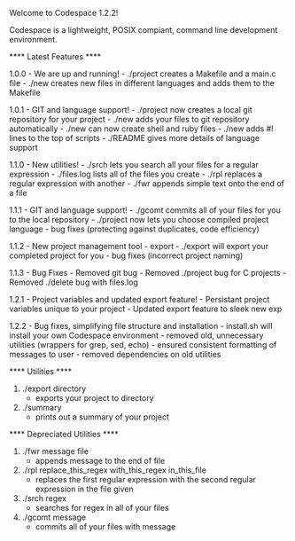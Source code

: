 Welcome to Codespace 1.2.2!

Codespace is a lightweight, POSIX compiant, command line development environment.

**** Latest  Features ****

1.0.0 - We are up and running!
	- ./project creates a Makefile and a main.c file
	- ./new creates new files in different languages and adds them to the Makefile
 
1.0.1 - GIT and language support!
	- ./project now creates a local git repository for your project
	- ./new adds your files to git repository automatically
	- ./new can now create shell and ruby files
	- ./new adds #! lines to the top of scripts
	- ./README gives more details of language support

1.1.0 - New utilities!
	- ./srch lets you search all your files for a regular expression
	- ./files.log lists all of the files you create
	- ./rpl replaces a regular expression with another
	- ./fwr appends simple text onto the end of a file 

1.1.1 - GIT and language support!
	- ./gcomt commits all of your files for you to the local repository
	- ./project now lets you choose compiled project language
	- bug fixes (protecting against duplicates, code efficiency)

1.1.2 - New project management tool - export
	- ./export will export your completed project for you
	- bug fixes (incorrect project naming)

1.1.3 - Bug Fixes
	- Removed git bug
	- Removed ./project bug for C projects
	- Removed ./delete bug with files.log

1.2.1 - Project variables and updated export feature!
      	- Persistant project variables unique to your project
	- Updated export feature to sleek new exp

1.2.2 - Bug fixes, simplifying file structure and installation
	- install.sh will install your own Codespace environment
	- removed old, unnecessary utilities (wrappers for grep, sed, echo)
	- ensured consistent formatting of messages to user
	- removed dependencies on old utilities

**** Utilities ****
1. ./export directory
	- exports your project to directory
2. ./summary
	- prints out a summary of your project

**** Depreciated Utilities ****
1. ./fwr message file
	- appends message to the end of file
2. ./rpl replace_this_regex with_this_regex in_this_file
	- replaces the first regular expression with the second regular expression in the file given
3. ./srch regex
	- searches for regex in all of your files
4. ./gcomt message
	- commits all of your files with message

